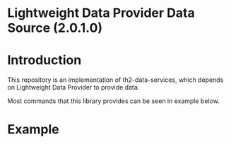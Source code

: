 # Lightweight Data Provider Data Source (2.0.1.0)
# Introduction
This repository is an implementation of th2-data-services, which depends on Lightweight Data Provider to provide data.

Most commands that this library provides can be seen in example below.

# Example
<!-- start get_started_example.py -->
<!-- end get_started_example.py -->